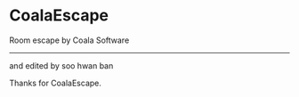 # CoalaEscape

Room escape by Coala Software

-----------------------------------------------------------------------------------------------------------------

and edited by soo hwan ban

Thanks for CoalaEscape.